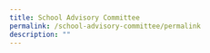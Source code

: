 ```yaml
---
title: School Advisory Committee
permalink: /school-advisory-committee/permalink
description: ""
---
```

